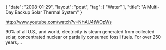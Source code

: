 {
   "date": "2008-01-29",
   "layout": "post",
   "tag": [
      "Water"
   ],
   "title": "A Multi-Day Backup Solar Thermal System"
}

http://www.youtube.com/watch?v=NhAU4tWOpWs  

90% of all U.S., and world, electricity is steam generated from collected solar, concentrated nuclear or partially consumed fossil fuels. For over 250 years,...